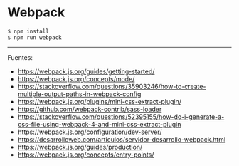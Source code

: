 # Webpack

    $ npm install
    $ npm run webpack

---

Fuentes:

+ https://webpack.js.org/guides/getting-started/
+ https://webpack.js.org/concepts/mode/
+ https://stackoverflow.com/questions/35903246/how-to-create-multiple-output-paths-in-webpack-config
+ https://webpack.js.org/plugins/mini-css-extract-plugin/
+ https://github.com/webpack-contrib/sass-loader
+ https://stackoverflow.com/questions/52395155/how-do-i-generate-a-css-file-using-webpack-4-and-mini-css-extract-plugin
+ https://webpack.js.org/configuration/dev-server/
+ https://desarrolloweb.com/articulos/servidor-desarrollo-webpack.html
+ https://webpack.js.org/guides/production/
+ https://webpack.js.org/concepts/entry-points/
